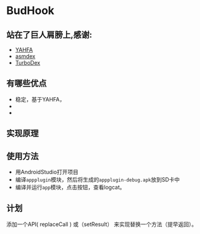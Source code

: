 # BudHook

## 站在了巨人肩膀上,感谢:
* [YAHFA](https://github.com/rk700/YAHFA)
* [asmdex](http://asm.ow2.org/doc/tutorial-asmdex.html)
* [TurboDex](https://github.com/asLody/TurboDex)

## 有哪些优点
* 稳定，基于YAHFA，
* 
* 

## 实现原理

## 使用方法
* 用AndroidStudio打开项目
* 编译`appplugin`模块，然后将生成的`appplugin-debug.apk`放到SD卡中
* 编译并运行`app`模块，点击按钮，查看logcat。
## 计划
添加一个API( replaceCall ) 或（setResult） 来实现替换一个方法（提早返回）。 



